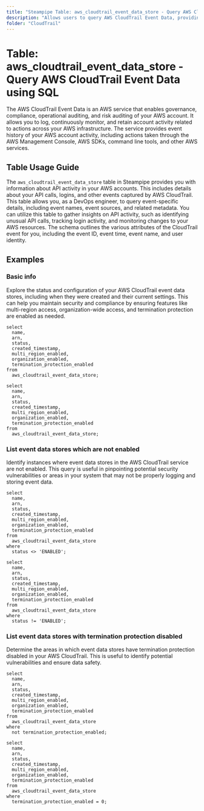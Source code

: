 ```yaml
---
title: "Steampipe Table: aws_cloudtrail_event_data_store - Query AWS CloudTrail Event Data using SQL"
description: "Allows users to query AWS CloudTrail Event Data, providing information about API activity in AWS accounts. This includes details about API calls, logins, and other events captured by AWS CloudTrail."
folder: "CloudTrail"
---
```


# Table: aws_cloudtrail_event_data_store - Query AWS CloudTrail Event Data using SQL

The AWS CloudTrail Event Data is an AWS service that enables governance, compliance, operational auditing, and risk auditing of your AWS account. It allows you to log, continuously monitor, and retain account activity related to actions across your AWS infrastructure. The service provides event history of your AWS account activity, including actions taken through the AWS Management Console, AWS SDKs, command line tools, and other AWS services.

## Table Usage Guide

The `aws_cloudtrail_event_data_store` table in Steampipe provides you with information about API activity in your AWS accounts. This includes details about your API calls, logins, and other events captured by AWS CloudTrail. This table allows you, as a DevOps engineer, to query event-specific details, including event names, event sources, and related metadata. You can utilize this table to gather insights on API activity, such as identifying unusual API calls, tracking login activity, and monitoring changes to your AWS resources. The schema outlines the various attributes of the CloudTrail event for you, including the event ID, event time, event name, and user identity.

## Examples

### Basic info
Explore the status and configuration of your AWS CloudTrail event data stores, including when they were created and their current settings. This can help you maintain security and compliance by ensuring features like multi-region access, organization-wide access, and termination protection are enabled as needed.

```sql+postgres
select
  name,
  arn,
  status,
  created_timestamp,
  multi_region_enabled,
  organization_enabled,
  termination_protection_enabled
from
  aws_cloudtrail_event_data_store;
```

```sql+sqlite
select
  name,
  arn,
  status,
  created_timestamp,
  multi_region_enabled,
  organization_enabled,
  termination_protection_enabled
from
  aws_cloudtrail_event_data_store;
```

### List event data stores which are not enabled
Identify instances where event data stores in the AWS CloudTrail service are not enabled. This query is useful in pinpointing potential security vulnerabilities or areas in your system that may not be properly logging and storing event data.

```sql+postgres
select
  name,
  arn,
  status,
  created_timestamp,
  multi_region_enabled,
  organization_enabled,
  termination_protection_enabled
from
  aws_cloudtrail_event_data_store
where
  status <> 'ENABLED';
```

```sql+sqlite
select
  name,
  arn,
  status,
  created_timestamp,
  multi_region_enabled,
  organization_enabled,
  termination_protection_enabled
from
  aws_cloudtrail_event_data_store
where
  status != 'ENABLED';
```

### List event data stores with termination protection disabled
Determine the areas in which event data stores have termination protection disabled in your AWS CloudTrail. This is useful to identify potential vulnerabilities and ensure data safety.

```sql+postgres
select
  name,
  arn,
  status,
  created_timestamp,
  multi_region_enabled,
  organization_enabled,
  termination_protection_enabled
from
  aws_cloudtrail_event_data_store
where
  not termination_protection_enabled;
```

```sql+sqlite
select
  name,
  arn,
  status,
  created_timestamp,
  multi_region_enabled,
  organization_enabled,
  termination_protection_enabled
from
  aws_cloudtrail_event_data_store
where
  termination_protection_enabled = 0;
```
